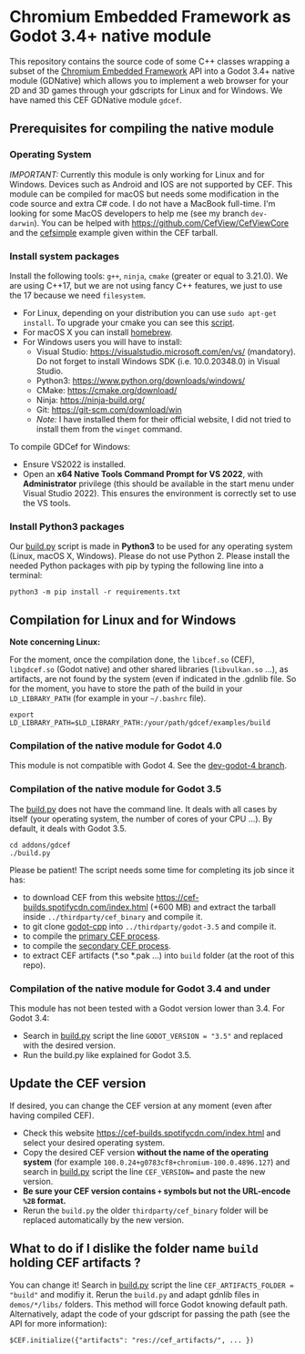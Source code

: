 # Chromium Embedded Framework as Godot 3.4+ native module

This repository contains the source code of some C++ classes wrapping a subset
of the [Chromium Embedded
Framework](https://bitbucket.org/chromiumembedded/cef/wiki/Home) API into a
Godot 3.4+ native module (GDNative) which allows you to implement a web
browser for your 2D and 3D games through your gdscripts for Linux and for
Windows.  We have named this CEF GDNative module `gdcef`.

## Prerequisites for compiling the native module

### Operating System

*IMPORTANT:* Currently this module is only working for Linux and for
Windows. Devices such as Android and IOS are not supported by CEF. This module
can be compiled for macOS but needs some modification in the code source and
extra C# code. I do not have a MacBook full-time. I'm looking for some MacOS
developers to help me (see my branch `dev-darwin`). You can be helped with
https://github.com/CefView/CefViewCore and the
[cefsimple](https://bitbucket.org/chromiumembedded/cef/wiki/Tutorial) example
given within the CEF tarball.

### Install system packages

Install the following tools: `g++`, `ninja`, `cmake` (greater or equal to
3.21.0). We are using C++17, but we are not using fancy C++ features, we just to
use the 17 because we need `filesystem`.

- For Linux, depending on your distribution you can use `sudo apt-get install`.
  To upgrade your cmake you can see this
  [script](https://github.com/stigmee/doc-internal/blob/master/doc/install_latest_cmake.sh).
- For macOS X you can install [homebrew](https://brew.sh/index_fr).
- For Windows users you will have to install:
  - Visual Studio: https://visualstudio.microsoft.com/en/vs/ (mandatory). Do not forget to
    install Windows SDK (i.e. 10.0.20348.0) in Visual Studio.
  - Python3: https://www.python.org/downloads/windows/
  - CMake: https://cmake.org/download/
  - Ninja: https://ninja-build.org/
  - Git: https://git-scm.com/download/win
  - *Note:* I have installed them for their official website, I did not tried to install them
    from the `winget` command.

To compile GDCef for Windows:
- Ensure VS2022 is installed.
- Open an **x64 Native Tools Command Prompt for VS 2022**, with
  **Administrator** privilege (this should be available in the start menu under
  Visual Studio 2022). This ensures the environment is correctly set to use the
  VS tools.

### Install Python3 packages

Our [build.py](../build.py) script is made in **Python3** to be used
for any operating system (Linux, macOS X, Windows). Please do not use
Python 2. Please install the needed Python packages with pip by typing the
following line into a terminal:

```
python3 -m pip install -r requirements.txt
```

## Compilation for Linux and for Windows

**Note concerning Linux:**

For the moment, once the compilation done, the `libcef.so` (CEF), `libgdcef.so`
(Godot native) and other shared libraries (`libvulkan.so` ...), as artifacts,
are not found by the system (even if indicated in the .gdnlib file. So for the
moment, you have to store the path of the build in your `LD_LIBRARY_PATH` (for
example in your `~/.bashrc` file).

```
export LD_LIBRARY_PATH=$LD_LIBRARY_PATH:/your/path/gdcef/examples/build
```

### Compilation of the native module for Godot 4.0

This module is not compatible with Godot 4.
See the [dev-godot-4 branch](https://github.com/Lecrapouille/gdcef/tree/dev-godot-4).

### Compilation of the native module for Godot 3.5

The [build.py](../build.py) does not have the command line. It deals with all cases by itself (your
operating system, the number of cores of your CPU ...). By default, it deals with
Godot 3.5.

```
cd addons/gdcef
./build.py
```

Please be patient! The script needs some time for completing its job since it
has:
- to download CEF from this website https://cef-builds.spotifycdn.com/index.html
  (+600 MB) and extract the tarball inside `../thirdparty/cef_binary`
  and compile it.
- to git clone [godot-cpp](https://github.com/godotengine/godot-cpp) into
  `../thirdparty/godot-3.5` and compile it.
- to compile the [primary CEF process](../gdcef/).
- to compile the  [secondary CEF process](../subprocess/).
- to extract CEF artifacts (*.so *.pak ...) into `build` folder (at the root of
  this repo).

### Compilation of the native module for Godot 3.4 and under

This module has not been tested with a Godot version lower than 3.4. For Godot
3.4:
- Search in [build.py](../build.py) script the line `GODOT_VERSION =
  "3.5"` and replaced with the desired version.
- Run the build.py like explained for Godot 3.5.

## Update the CEF version

If desired, you can change the CEF version at any moment (even after having
compiled CEF).

- Check this website https://cef-builds.spotifycdn.com/index.html and select
  your desired operating system.
- Copy the desired CEF version **without the name of the operating system** (for
  example `100.0.24+g0783cf8+chromium-100.0.4896.127`) and search in
  [build.py](../build.py) script the line `CEF_VERSION=` and paste the
  new version.
- **Be sure your CEF version contains `+` symbols but not the URL-encode `%2B` format.**
- Rerun the `build.py` the older `thirdparty/cef_binary` folder will be replaced
  automatically by the new version.

## What to do if I dislike the folder name `build` holding CEF artifacts ?

You can change it! Search in [build.py](../build.py) script the line
`CEF_ARTIFACTS_FOLDER = "build"` and modifiy it. Rerun the `build.py` and adapt
gdnlib files in `demos/*/libs/` folders. This method will force Godot knowing
default path. Alternatively, adapt the code of your gdscript for
passing the path (see the API for more information):

```
$CEF.initialize({"artifacts": "res://cef_artifacts/", ... })
```
